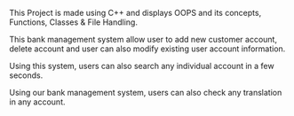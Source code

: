 This Project is made using C++ and displays OOPS and its concepts, Functions, Classes & File Handling.

This bank management system allow user to add new customer account, delete account and user can also modify existing user account information.

Using this system, users can also search any individual account in a few seconds.

Using our bank management system, users can also check any translation in any account.
